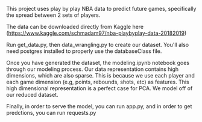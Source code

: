 This project uses play by play NBA data to predict future games, specifically the spread between 2 sets of players.  

The data can be downloaded directly from Kaggle here (https://www.kaggle.com/schmadam97/nba-playbyplay-data-20182019)

Run get_data.py, then data_wrangling.py to create our dataset.  You'll also need postgres installed to properly use the databaseClass file.  

Once you have generated the dataset, the modeling.ipynb notebook goes through our modeling process.  Our data representation contains high dimensions, which are also sparse.  This is because we use each player and each game dimension (e.g, points, rebounds, shots, etc) as features.  This high dimensional representation is a perfect case for PCA.  We model off of our reduced dataset.  

Finally, in order to serve the model, you can run app.py, and in order to get predctions, you can run requests.py